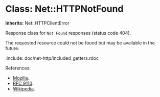 # Class: Net::HTTPNotFound
**Inherits:** Net::HTTPClientError
    

Response class for `Not Found` responses (status code 404).

The requested resource could not be found but may be available in the future.

:include: doc/net-http/included_getters.rdoc

References:

*   [Mozilla](https://developer.mozilla.org/en-US/docs/Web/HTTP/Status/404).
*   [RFC
    9110](https://www.rfc-editor.org/rfc/rfc9110.html#name-404-not-found).
*   [Wikipedia](https://en.wikipedia.org/wiki/List_of_HTTP_status_codes#404).



